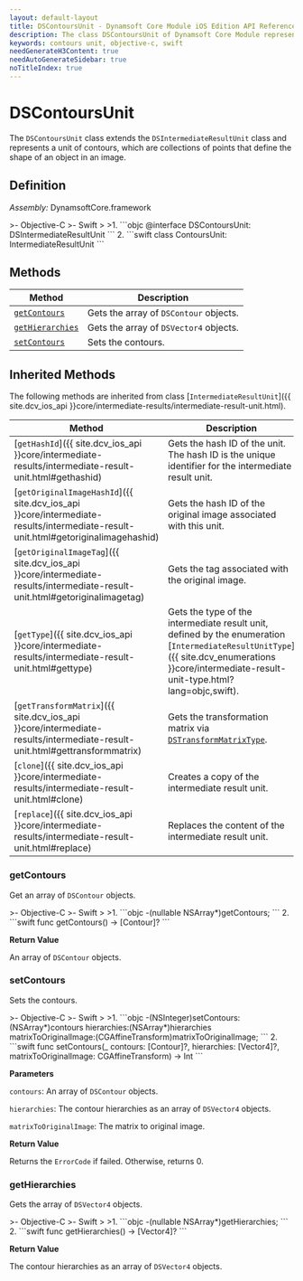 ```yaml
---
layout: default-layout
title: DSContoursUnit - Dynamsoft Core Module iOS Edition API Reference
description: The class DSContoursUnit of Dynamsoft Core Module represents a unit that contains contours as intermediate results.
keywords: contours unit, objective-c, swift
needGenerateH3Content: true
needAutoGenerateSidebar: true
noTitleIndex: true
---
```


# DSContoursUnit

The `DSContoursUnit` class extends the `DSIntermediateResultUnit` class and represents a unit of contours, which are collections of points that define the shape of an object in an image.

## Definition

*Assembly:* DynamsoftCore.framework

<div class="sample-code-prefix"></div>
>- Objective-C
>- Swift
>
>1. 
```objc
@interface DSContoursUnit: DSIntermediateResultUnit
```
2. 
```swift
class ContoursUnit: IntermediateResultUnit
```

## Methods

| Method | Description |
|------- |-------------|
| [`getContours`](#getcontours) | Gets the array of `DSContour` objects. |
| [`getHierarchies`](#gethierarchies) | Gets the array of `DSVector4` objects. |
| [`setContours`](#setcontours) | Sets the contours. |

## Inherited Methods

The following methods are inherited from class [`IntermediateResultUnit`]({{ site.dcv_ios_api }}core/intermediate-results/intermediate-result-unit.html).

| Method | Description |
|------- |-------------|
| [`getHashId`]({{ site.dcv_ios_api }}core/intermediate-results/intermediate-result-unit.html#gethashid) | Gets the hash ID of the unit. The hash ID is the unique identifier for the intermediate result unit. |
| [`getOriginalImageHashId`]({{ site.dcv_ios_api }}core/intermediate-results/intermediate-result-unit.html#getoriginalimagehashid) | Gets the hash ID of the original image associated with this unit. |
| [`getOriginalImageTag`]({{ site.dcv_ios_api }}core/intermediate-results/intermediate-result-unit.html#getoriginalimagetag) | Gets the tag associated with the original image. |
| [`getType`]({{ site.dcv_ios_api }}core/intermediate-results/intermediate-result-unit.html#gettype) | Gets the type of the intermediate result unit, defined by the enumeration [`IntermediateResultUnitType`]({{ site.dcv_enumerations }}core/intermediate-result-unit-type.html?lang=objc,swift). |
| [`getTransformMatrix`]({{ site.dcv_ios_api }}core/intermediate-results/intermediate-result-unit.html#gettransformmatrix) | Gets the transformation matrix via [`DSTransformMatrixType`]({{site.dcv_enumerations}}/core/transform-matrix-type.html). |
| [`clone`]({{ site.dcv_ios_api }}core/intermediate-results/intermediate-result-unit.html#clone) | Creates a copy of the intermediate result unit. |
| [`replace`]({{ site.dcv_ios_api }}core/intermediate-results/intermediate-result-unit.html#replace) | Replaces the content of the intermediate result unit. |

### getContours

Get an array of `DSContour` objects.

<div class="sample-code-prefix"></div>
>- Objective-C
>- Swift
>
>1. 
```objc
-(nullable NSArray<DSContour*>*)getContours;
```
2. 
```swift
func getContours() -> [Contour]?
```

**Return Value**

An array of `DSContour` objects.

### setContours

Sets the contours.

<div class="sample-code-prefix"></div>
>- Objective-C
>- Swift
>
>1. 
```objc
-(NSInteger)setContours:(NSArray<DSContour*>*)contours
            hierarchies:(NSArray<Vector4*>*)hierarchies
  matrixToOriginalImage:(CGAffineTransform)matrixToOriginalImage;
```
2. 
```swift
func setContours(_ contours: [Contour]?, hierarchies: [Vector4]?, matrixToOriginalImage: CGAffineTransform) -> Int
```

**Parameters**

`contours`: An array of `DSContour` objects.

`hierarchies`: The contour hierarchies as an array of `DSVector4` objects.

`matrixToOriginalImage`: The matrix to original image.

**Return Value**

Returns the `ErrorCode` if failed. Otherwise, returns 0.

### getHierarchies

Gets the array of `DSVector4` objects.

<div class="sample-code-prefix"></div>
>- Objective-C
>- Swift
>
>1. 
```objc
-(nullable NSArray<DSVector4*>*)getHierarchies;
```
2. 
```swift
func getHierarchies() -> [Vector4]?
```

**Return Value**

The contour hierarchies as an array of `DSVector4` objects.
